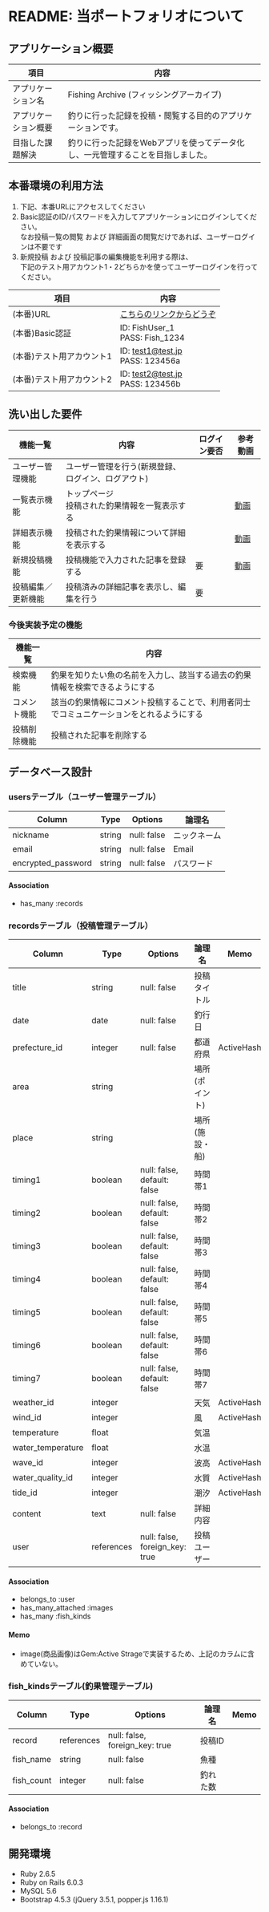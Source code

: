 # README: 当ポートフォリオについて

## アプリケーション概要

| 項目                      | 内容         |
| ------------------------ | ----------- |
| アプリケーション名          | Fishing Archive (フィッシングアーカイブ) |
| アプリケーション概要        | 釣りに行った記録を投稿・閲覧する目的のアプリケーションです。 |
| 目指した課題解決            | 釣りに行った記録をWebアプリを使ってデータ化し、一元管理することを目指しました。 |

## 本番環境の利用方法

1. 下記、本番URLにアクセスしてください
2. Basic認証のID/パスワードを入力してアプリケーションにログインしてください。<br>
   なお投稿一覧の閲覧 および 詳細画面の閲覧だけであれば、ユーザーログインは不要です
3. 新規投稿 および 投稿記事の編集機能を利用する際は、<br>
   下記のテスト用アカウント1・2どちらかを使ってユーザーログインを行ってください。

| 項目               | 内容                                          |
| ----------------- | --------------------------------------------- |
| (本番)URL          | [こちらのリンクからどうぞ](http://54.168.176.61/) |
| (本番)Basic認証     | ID: FishUser_1<br>PASS: Fish_1234            |
| (本番)テスト用アカウント1 | ID: test1@test.jp  <br>  PASS: 123456a    |
| (本番)テスト用アカウント2 | ID: test2@test.jp <br> PASS: 123456b      |

## 洗い出した要件

| 機能一覧            | 内容         | ログイン要否 | 参考動画 |
| ----------------- | ----------- | ----------- | - |
| ユーザー管理機能     | ユーザー管理を行う(新規登録、ログイン、ログアウト) | |  |
| 一覧表示機能        | トップページ<br>投稿された釣果情報を一覧表示する | | [動画](https://gyazo.com/3121e773db65d835526170feaed1d1d7) |
| 詳細表示機能        | 投稿された釣果情報について詳細を表示する |  | [動画](https://gyazo.com/97f64c2e6af239aae448803850f49518) |
| 新規投稿機能        | 投稿機能で入力された記事を登録する | 要 | [動画](https://gyazo.com/8734df8c227ece63c31675f6494a9615) |
| 投稿編集／更新機能   | 投稿済みの詳細記事を表示し、編集を行う | 要 |  |

### 今後実装予定の機能

| 機能一覧        | 内容         |
| -------------- | ----------- |
| 検索機能        | 釣果を知りたい魚の名前を入力し、該当する過去の釣果情報を検索できるようにする |
| コメント機能    | 該当の釣果情報にコメント投稿することで、利用者同士でコミュニケーションをとれるようにする |
| 投稿削除機能    | 投稿された記事を削除する |

## データベース設計

### usersテーブル（ユーザー管理テーブル）

| Column              | Type   | Options     | 論理名      |
| ------------------- | ------ | ----------- | ---------- |
| nickname            | string | null: false | ニックネーム |
| email               | string | null: false | Email      |
| encrypted_password  | string | null: false | パスワード   |

#### Association

- has_many :records

### recordsテーブル（投稿管理テーブル）

| Column            | Type        | Options                         | 論理名      | Memo       |
| ----------------- | ----------- | ------------------------------- | ---------- | ---------- |
| title             | string      | null: false                     | 投稿タイトル |            |
| date              | date        | null: false                     | 釣行日      |            |
| prefecture_id     | integer     | null: false                     | 都道府県     | ActiveHash |
| area              | string      |                                 | 場所(ポイント) |            |
| place             | string      |                                 | 場所(施設・船) |          |
| timing1           | boolean     | null: false, default: false     | 時間帯1     |            |
| timing2           | boolean     | null: false, default: false     | 時間帯2     |            |
| timing3           | boolean     | null: false, default: false     | 時間帯3     |            |
| timing4           | boolean     | null: false, default: false     | 時間帯4     |            |
| timing5           | boolean     | null: false, default: false     | 時間帯5     |            |
| timing6           | boolean     | null: false, default: false     | 時間帯6     |            |
| timing7           | boolean     | null: false, default: false     | 時間帯7     |            |
| weather_id        | integer     |                                 | 天気       | ActiveHash |
| wind_id           | integer     |                                 | 風         | ActiveHash |
| temperature       | float       |                                 | 気温       |            |
| water_temperature | float       |                                 | 水温       |            |
| wave_id           | integer     |                                 | 波高       | ActiveHash |
| water_quality_id  | integer     |                                 | 水質       | ActiveHash |
| tide_id           | integer     |                                 | 潮汐       | ActiveHash |
| content           | text        | null: false                     | 詳細内容    |            |
| user              | references  | null: false, foreign_key: true  | 投稿ユーザー |            |

#### Association

- belongs_to :user
- has_many_attached :images
- has_many   :fish_kinds

#### Memo

- image(商品画像)はGem:Active Strageで実装するため、上記のカラムに含めていない。

### fish_kindsテーブル(釣果管理テーブル)

| Column       | Type        | Options                         | 論理名      | Memo       |
| ------------ | ----------- | ------------------------------- | ---------- | ---------- |
| record       | references  | null: false, foreign_key: true  | 投稿ID      |            |
| fish_name    | string      | null: false                     | 魚種        |            |
| fish_count   | integer     | null: false                     | 釣れた数     |            |

#### Association

- belongs_to :record

## 開発環境

- Ruby 2.6.5
- Ruby on Rails 6.0.3
- MySQL 5.6
- Bootstrap 4.5.3 (jQuery 3.5.1, popper.js 1.16.1) 
